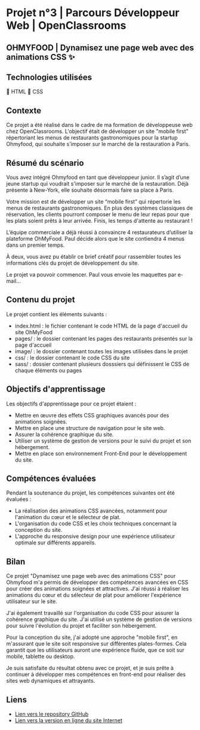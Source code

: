 # Projet n°3 |  Parcours Développeur Web | OpenClassrooms

## OHMYFOOD | Dynamisez une page web avec des animations CSS :sparkles:

## Technologies utilisées
📄 HTML
🎨 CSS

## Contexte

Ce projet a été réalisé dans le cadre de ma formation de développeuse web chez OpenClassrooms. L'objectif était de développer un site "mobile first" répertoriant les menus de restaurants gastronomiques pour la startup Ohmyfood, qui souhaite s'imposer sur le marché de la restauration à Paris.

## Résumé du scénario

Vous avez intégré Ohmyfood en tant que développeur junior. Il s’agit d’une jeune startup qui voudrait s'imposer sur le marché de la restauration. Déjà présente à New-York, elle souhaite désormais faire sa place à Paris.

Votre mission est de développer un site “mobile first” qui répertorie les menus de restaurants gastronomiques. En plus des systèmes classiques de réservation, les clients pourront composer le menu de leur repas pour que les plats soient prêts à leur arrivée. Finis, les temps d'attente au restaurant !

L’équipe commerciale a déjà réussi à convaincre 4 restaurateurs d’utiliser la plateforme OhMyFood. Paul décide alors que le site contiendra 4 menus dans un premier temps.

À deux, vous avez pu établir ce brief créatif pour rassembler toutes les informations clés du projet de développement du site.

Le projet va pouvoir commencer. Paul vous envoie les maquettes par e-mail...

## Contenu du projet

Le projet contient les éléments suivants :

- index.html : le fichier contenant le code HTML de la page d'accueil du site OhMyFood
- pages/ : le dossier contenant les pages des restaurants présentés sur la page d'accueil
- image/ : le dossier contenant toutes les images utilisées dans le projet
- css/ : le dossier contenant le code CSS du site
- sass/ : dossier contenant plusieurs dosssiers qui définissent le CSS de chaque éléments ou pages

## Objectifs d'apprentissage

Les objectifs d'apprentissage pour ce projet étaient :

- Mettre en œuvre des effets CSS graphiques avancés pour des animations soignées.
- Mettre en place une structure de navigation pour le site web.
- Assurer la cohérence graphique du site.
- Utiliser un système de gestion de versions pour le suivi du projet et son hébergement.
- Mettre en place son environnement Front-End pour le développement du site.

## Compétences évaluées

Pendant la soutenance du projet, les compétences suivantes ont été évaluées :

- La réalisation des animations CSS avancées, notamment pour l'animation du cœur et le sélecteur de plat.
- L'organisation du code CSS et les choix techniques concernant la conception du site.
- L'approche du responsive design pour une expérience utilisateur optimale sur différents appareils.

## Bilan

Ce projet "Dynamisez une page web avec des animations CSS" pour Ohmyfood m'a permis de développer des compétences avancées en CSS pour créer des animations soignées et attractives. J'ai réussi à réaliser les animations du cœur et du sélecteur de plat pour améliorer l'expérience utilisateur sur le site.

J'ai également travaillé sur l'organisation du code CSS pour assurer la cohérence graphique du site. J'ai utilisé un système de gestion de versions pour suivre l'évolution du projet et faciliter son hébergement.

Pour la conception du site, j'ai adopté une approche "mobile first", en m'assurant que le site soit responsive sur différentes plates-formes. Cela garantit que les utilisateurs auront une expérience fluide, que ce soit sur mobile, tablette ou desktop.

Je suis satisfaite du résultat obtenu avec ce projet, et je suis prête à continuer à développer mes compétences en front-end pour réaliser des sites web dynamiques et attrayants.

## Liens

- [Lien vers le repository GitHub](https://github.com/DGarance/Projet-3)
- [Lien vers la version en ligne du site Internet](https://dgarance.github.io/Projet-3/)


